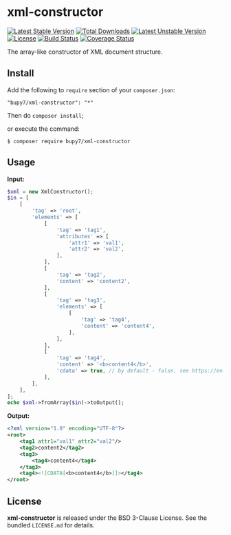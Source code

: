 xml-constructor
===

[![Latest Stable Version](https://poser.pugx.org/bupy7/xml-constructor/v/stable)](https://packagist.org/packages/bupy7/xml-constructor)
[![Total Downloads](https://poser.pugx.org/bupy7/xml-constructor/downloads)](https://packagist.org/packages/bupy7/xml-constructor)
[![Latest Unstable Version](https://poser.pugx.org/bupy7/xml-constructor/v/unstable)](https://packagist.org/packages/bupy7/xml-constructor)
[![License](https://poser.pugx.org/bupy7/xml-constructor/license)](https://packagist.org/packages/bupy7/xml-constructor)
[![Build Status](https://travis-ci.org/bupy7/xml-constructor.svg?branch=master)](https://travis-ci.org/bupy7/xml-constructor)
[![Coverage Status](https://coveralls.io/repos/bupy7/xml-constructor/badge.svg?branch=master&service=github)](https://coveralls.io/github/bupy7/xml-constructor?branch=master)

The array-like constructor of XML document structure.

Install
---

Add the following to `require` section of your `composer.json`:

```
"bupy7/xml-constructor": "*"
```

Then do `composer install`;

or execute the command:

```
$ composer require bupy7/xml-constructor
```

Usage
---

**Input:**

```php
$xml = new XmlConstructor();
$in = [
    [
        'tag' => 'root',
        'elements' => [
            [
                'tag' => 'tag1',
                'attributes' => [
                    'attr1' => 'val1',
                    'attr2' => 'val2',
                ],
            ],
            [
                'tag' => 'tag2',
                'content' => 'content2',
            ],
            [
                'tag' => 'tag3',
                'elements' => [
                    [
                        'tag' => 'tag4',
                        'content' => 'content4',
                    ],
                ],
            ],
            [
                'tag' => 'tag4',
                'content' => '<b>content4</b>',
                'cdata' => true, // by default - false, see https://en.wikipedia.org/wiki/CDATA
            ],
        ],
    ],
];
echo $xml->fromArray($in)->toOutput();
```

**Output:**

```xml
<?xml version="1.0" encoding="UTF-8"?>
<root>
    <tag1 attr1="val1" attr2="val2"/>
    <tag2>content2</tag2>
    <tag3>
        <tag4>content4</tag4>
    </tag3>
    <tag4><![CDATA[<b>content4</b>]]></tag4>
</root>
```

License
---

**xml-constructor** is released under the BSD 3-Clause License. See the bundled `LICENSE.md` for details.
